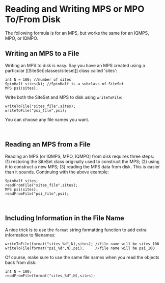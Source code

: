 # Reading and Writing MPS or MPO To/From Disk #

The following formula is for an MPS, but works the same for an IQMPS, MPO, or IQMPO.

## Writing an MPS to a File ##

Writing an MPS to disk is easy. Say you have an MPS created using a particular [[SiteSet|classes/siteset]] class called 'sites':

    int N = 100; //number of sites
    SpinHalf sites(N); //SpinHalf is a subclass of SiteSet
    MPS psi(sites);

Write both the SiteSet and MPS to disk using `writeToFile`:

    writeToFile("sites_file",sites);
    writeToFile("psi_file",psi);

You can choose any file names you want.

<br/>

## Reading an MPS from a File ##

Reading an MPS (or IQMPS, MPO, IQMPO) from disk requires three steps: (1) restoring the SiteSet class originally used to construct the MPS; (2) using it to construct a new MPS; (3) reading the MPS data from disk.
This is easier than it sounds. Continuing with the above example:

    SpinHalf sites;
    readFromFile("sites_file",sites);
    MPS psi(sites);
    readFromFile("psi_file",psi);

<br/>

## Including Information in the File Name ##

A nice trick is to use the `format` string formatting function to add extra information to filenames:

    writeToFile(format("sites_%d",N),sites); //file name will be sites_100
    writeToFile(format("psi_%d",N),psi);     //file name will be psi_100


Of course, make sure to use the same file names when you read the objects back from disk:

    int N = 100;
    readFromFile(format("sites_%d",N),sites);

